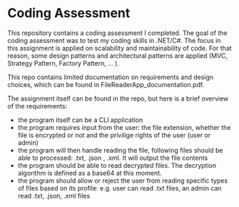 # Coding Assessment

This repository contains a coding assessment I completed. The goal of the coding assessment was to test my coding skills in .NET/C#. The focus in this assignment is applied
on scalability and maintainability of code. For that reason, some design patterns and architectural patterns are applied (MVC, Strategy Pattern, Factory Pattern, ... ).

This repo contains limited documentation on requirements and design choices, which can be found in FileReaderApp_documentation.pdf. 

The assignment itself can be found in the repo, but here is a brief overview of the requirements:

* the program itself can be a CLI application
* the program requires input from the user: the file extension, whether the file is encrypted or not and the privilige rights of the user (user or admin)
* the program will then handle reading the file, following files should be able to processed: .txt, .json , .xml. It will output the file contents
* the program should be able to read decrypted files. The decryption algorithm is defined as a base64 at this moment.
* the program should allow or reject the user from reading specific types of files based on its profile: e.g. user can read .txt files, an admin can read .txt, .json, .xml files
